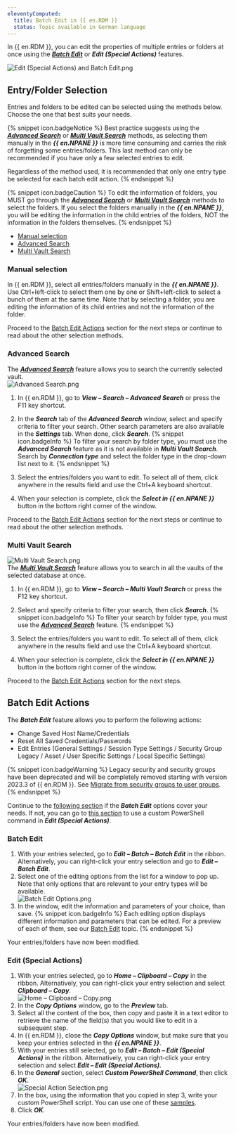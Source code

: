 ```yaml
---
eleventyComputed:
  title: Batch Edit in {{ en.RDM }}
  status: Topic available in German language
---
```

In {{ en.RDM }}, you can edit the properties of multiple entries or folders at once using the ***[Batch Edit](/rdm/windows/commands/edit/batch/batch-edit/)*** or ***Edit (Special Actions)*** features.  

![Edit (Special Actions) and Batch Edit.png](https://webdevolutions.azureedge.net/docs/en/kb/KB2104.png)

## Entry/Folder Selection 

Entries and folders to be edited can be selected using the methods below. Choose the one that best suits your needs.

{% snippet icon.badgeNotice %}
Best practice suggests using the ***[Advanced Search](#advanced)*** or ***[Multi Vault Search](#multi)*** methods, as selecting them manually in the ***{{ en.NPANE }}*** is more time consuming and carries the risk of forgetting some entries/folders. This last method can only be recommended if you have only a few selected entries to edit.

Regardless of the method used, it is recommended that only one entry type be selected for each batch edit action.
{% endsnippet %}

{% snippet icon.badgeCaution %}
To edit the information of folders, you MUST go through the ***[Advanced Search](#advanced)*** or ***[Multi Vault Search](#multi)*** methods to select the folders. If you select the folders manually in the ***{{ en.NPANE }}***, you will be editing the information in the child entries of the folders, NOT the information in the folders themselves.
{% endsnippet %}

- [Manual selection](#manual)
- [Advanced Search](#advanced)
- [Multi Vault Search](#multi)

### Manual selection 
<a name="manual"></a>

In {{ en.RDM }}, select all entries/folders manually in the ***{{ en.NPANE }}***. Use Ctrl+left-click to select them one by one or Shift+left-click to select a bunch of them at the same time. Note that by selecting a folder, you are editing the information of its child entries and not the information of the folder.

Proceed to the [Batch Edit Actions](#edit) section for the next steps or continue to read about the other selection methods.

### Advanced Search
<a name="advanced"></a>

The ***[Advanced Search](/rdm/windows/commands/view/panels/search/advanced/)*** feature allows you to search the currently selected vault.  
![Advanced Search.png](https://webdevolutions.azureedge.net/docs/en/kb/KB2108.png) 
1. In {{ en.RDM }}, go to ***View – Search – Advanced Search*** or press the F11 key shortcut. 
1. In the ***Search*** tab of the ***Advanced Search*** window, select and specify criteria to filter your search. Other search parameters are also available in the ***Settings*** tab. When done, click ***Search***. 
{% snippet icon.badgeInfo %}
To filter your search by folder type, you must use the ***Advanced Search*** feature as it is not available in ***Multi Vault Search***. Search by ***Connection type*** and select the folder type in the drop-down list next to it. 
{% endsnippet %}  
 
3. Select the entries/folders you want to edit. To select all of them, click anywhere in the results field and use the Ctrl+A keyboard shortcut. 
1. When your selection is complete, click the ***Select in {{ en.NPANE }}*** button in the bottom right corner of the window.  

Proceed to the [Batch Edit Actions](#edit) section for the next steps or continue to read about the other selection methods.

### Multi Vault Search
<a name="multi"></a>

![Multi Vault Search.png](https://webdevolutions.azureedge.net/docs/en/kb/KB2109.png)  
The [***Multi Vault Search***](/rdm/windows/commands/view/panels/search/multi-vault/) feature allows you to search in all the vaults of the selected database at once.

1. In {{ en.RDM }}, go to ***View – Search – Multi Vault Search*** or press the F12 key shortcut. 
1. Select and specify criteria to filter your search, then click ***Search***. 
{% snippet icon.badgeInfo %} 
To filter your search by folder type, you must use the ***[Advanced Search](#advanced)*** feature. 
{% endsnippet %}  
 
3. Select the entries/folders you want to edit. To select all of them, click anywhere in the results field and use the Ctrl+A keyboard shortcut. 
1. When your selection is complete, click the ***Select in {{ en.NPANE }}*** button in the bottom right corner of the window.  

Proceed to the [Batch Edit Actions](#edit) section for the next steps.

## Batch Edit Actions
<a name="edit"></a>

The ***Batch Edit*** feature allows you to perform the following actions:

- Change Saved Host Name/Credentials 
- Reset All Saved Credentials/Passwords 
- Edit Entries (General Settings / Session Type Settings / Security Group Legacy / Asset / User Specific Settings / Local Specific Settings)  

{% snippet icon.badgeWarning %}
Legacy security and security groups have been deprecated and will be completely removed starting with version 2023.3 of {{ en.RDM }}. See [Migrate from security groups to user groups](/kb/remote-desktop-manager/how-to-articles/migration-security-groups-user-groups/).
{% endsnippet %}  

Continue to the [following section](#batchedit) if the ***Batch Edit*** options cover your needs. If not, you can go to [this section](#editspecialactions) to use a custom PowerShell command in ***Edit (Special Actions)***.

### Batch Edit
<a name="batchedit"></a>

1. With your entries selected, go to ***Edit – Batch – Batch Edit*** in the ribbon. Alternatively, you can right-click your entry selection and go to ***Edit – Batch Edit***. 
1. Select one of the editing options from the list for a window to pop up. Note that only options that are relevant to your entry types will be available.  
![Batch Edit Options.png](https://webdevolutions.azureedge.net/docs/en/kb/KB2103.png)  
1. In the window, edit the information and parameters of your choice, than save. 
{% snippet icon.badgeInfo %} 
Each editing option displays different information and parameters that can be edited. For a preview of each of them, see our [Batch Edit](/rdm/windows/commands/edit/batch/batch-edit/) topic.
{% endsnippet %}  
 
Your entries/folders have now been modified.

### Edit (Special Actions)
<a name="editspecialactions"></a>

1. With your entries selected, go to ***Home – Clipboard – Copy*** in the ribbon. Alternatively, you can right-click your entry selection and select ***Clipboard – Copy***.  
![Home – Clipboard – Copy.png](https://webdevolutions.azureedge.net/docs/en/kb/KB2105.png) 
1. In the ***Copy Options*** window, go to the ***Preview*** tab. 
1. Select all the content of the box, then copy and paste it in a text editor to retrieve the name of the field(s) that you would like to edit in a subsequent step. 
1. In {{ en.RDM }}, close the ***Copy Options*** window, but make sure that you keep your entries selected in the ***{{ en.NPANE }}***. 
1. With your entries still selected, go to ***Edit – Batch – Edit (Special Actions)*** in the ribbon. Alternatively, you can right-click your entry selection and select ***Edit – Edit (Special Actions)***. 
1. In the ***General*** section, select ***Custom PowerShell Command***, then click ***OK***.  
![Special Action Selection.png](https://webdevolutions.azureedge.net/docs/en/kb/KB2106.png) 
1. In the box, using the information that you copied in step 3, write your custom PowerShell script. You can use one of these [samples](/rdm/windows/powershell-scripting/custom-powershell-commands/batch-actions-samples/). 
1. Click ***OK***.  

Your entries/folders have now been modified. 